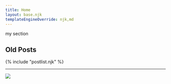 ```yaml
---
title: Home
layout: base.njk
templateEngineOverride: njk,md
---
```


my section

## Old Posts

{% include "postlist.njk" %}

<hr>

<img src="{{ catpic }}">
